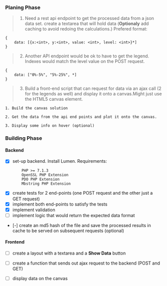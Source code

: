 ### Planing Phase ###
> 1. Need a rest api endpoint to get the processed data from a json data set. 
    create a textarea that will hold data
(**Optionaly** add caching to avoid redoing the calculations.)
    Prefered format:

    {
        data: [{x:<int>, y:<int>, value: <int>, level: <int>}*]
    }
> 2. Another API endpoint would be ok to have to get the legend. Indexes would match the level value on the POST request.

    {
        data: ["0%-5%", "5%-25%", *]
    }
> 3. Build a front-end script that can request for data via an ajax call (2 for the legends as well) and display it onto a canvas.Might just use the HTML5 canvas element.  
    
    1. Build the canvas solution

    2. Get the data from the api end points and plot it onto the canvas.

    3. Display some info on hover (optional)


### Building Phase ###
#### Backend ####
- [x] set-up backend. Install Lumen.
    Requirements:
    ```
        PHP >= 7.1.3
        OpenSSL PHP Extension
        PDO PHP Extension
        Mbstring PHP Extension
- [x] create tests for 2 end-points (one POST request and the other just a GET request)
- [x] implement both end-points to satisfy the tests
- [x] implement validation
- [ ] implement logic that would return the expected data format
- [-] create an md5 hash of the file and save the processed results in cache to be served on subsequent requests (optional)


#### Frontend ####
- [ ] create a layout with a textarea and a **Show Data** button
- [ ] create a function that sends out ajax request to the backend (POST and GET)
- [ ] display data on the canvas

